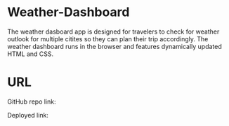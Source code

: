 # Weather-Dashboard
The weather dasboard app is designed for travelers to check for weather outlook for multiple citites so they can plan their trip accordingly. The weather dashboard runs in the browser and features dynamically updated HTML and CSS. 

# URL

GitHub repo link:

Deployed link: 
